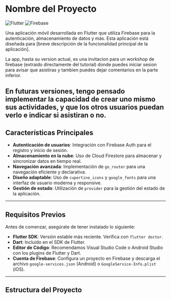 # Nombre del Proyecto

![Flutter](https://img.shields.io/badge/Flutter-%2302569B.svg?style=for-the-badge&logo=Flutter&logoColor=white)
![Firebase](https://img.shields.io/badge/Firebase-%23039BE5.svg?style=for-the-badge&logo=Firebase&logoColor=white)

Una aplicación móvil desarrollada en Flutter que utiliza Firebase para la autenticación, almacenamiento de datos y más. Esta aplicación está diseñada para [breve descripción de la funcionalidad principal de la aplicación].

La app, hasta su version actual, es una invitacion para un workshop de firebase (extraido directamente del tutorial) donde puedes iniciar sesion para avisar que asistiras y tambien puedes dejar comentarios en la parte inferior.

En futuras versiones, tengo pensado implementar la capacidad de crear uno mismo sus actividades, y que los otros usuarios puedan verlo e indicar si asistiran o no.
---

## Características Principales

- **Autenticación de usuarios**: Integración con Firebase Auth para el registro y inicio de sesión.
- **Almacenamiento en la nube**: Uso de Cloud Firestore para almacenar y sincronizar datos en tiempo real.
- **Navegación avanzada**: Implementación de `go_router` para una navegación eficiente y declarativa.
- **Diseño adaptable**: Uso de `cupertino_icons` y `google_fonts` para una interfaz de usuario moderna y responsive.
- **Gestión de estado**: Utilización de `provider` para la gestión del estado de la aplicación.

---

## Requisitos Previos

Antes de comenzar, asegúrate de tener instalado lo siguiente:

- **Flutter SDK**: Versión estable más reciente. Verifica con `flutter doctor`.
- **Dart**: Incluido en el SDK de Flutter.
- **Editor de Código**: Recomendamos Visual Studio Code o Android Studio con los plugins de Flutter y Dart.
- **Cuenta de Firebase**: Configura un proyecto en Firebase y descarga el archivo `google-services.json` (Android) o `GoogleService-Info.plist` (iOS).

---

## Estructura del Proyecto